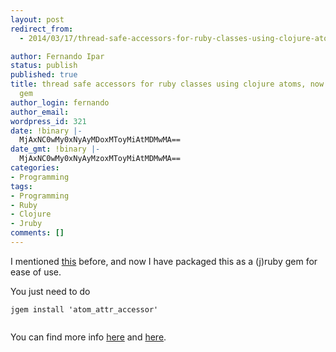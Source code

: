 ```yaml
---
layout: post
redirect_from:
  - 2014/03/17/thread-safe-accessors-for-ruby-classes-using-clojure-atoms-now-packaged-as-gem/

author: Fernando Ipar
status: publish
published: true
title: thread safe accessors for ruby classes using clojure atoms, now packaged as
  gem
author_login: fernando
author_email: 
wordpress_id: 321
date: !binary |-
  MjAxNC0wMy0xNyAyMDoxMToyMiAtMDMwMA==
date_gmt: !binary |-
  MjAxNC0wMy0xNyAyMzoxMToyMiAtMDMwMA==
categories:
- Programming
tags:
- Programming
- Ruby
- Clojure
- Jruby
comments: []
---
```

<p>I mentioned <a href="http://fernandoipar.com/2014/03/13/thread-safe-attribute-accessors-using-clojure-atoms/">this</a> before, and now I have packaged this as a (j)ruby gem for ease of use.</p>
<p>You just need to do <code><br />
jgem install 'atom_attr_accessor'<br />
</code></p>
<p>You can find more info <a href="https://rubygems.org/gems/atom_attr_accessor">here</a> and <a href=https://github.com/fipar/atom_attr_accessor>here</a>. </p>
